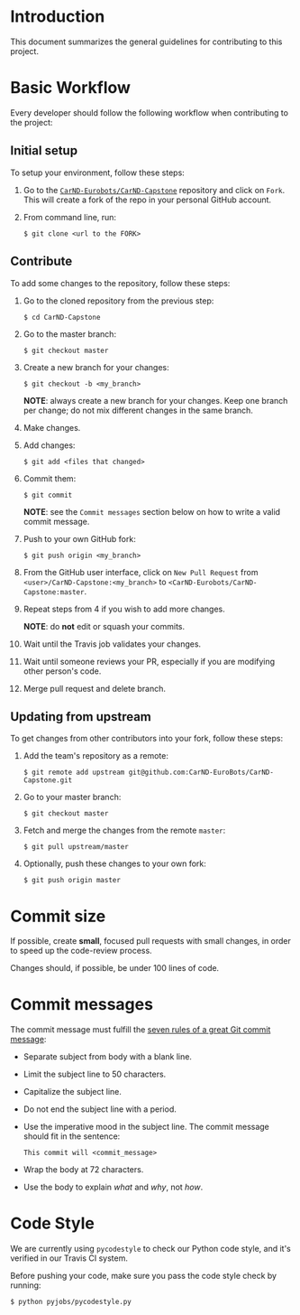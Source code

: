 Introduction
============

This document summarizes the general guidelines for contributing to this project.

Basic Workflow
==============

Every developer should follow the following workflow when contributing to the
project:

Initial setup
-------------

To setup your environment, follow these steps:

1. Go to the [`CarND-Eurobots/CarND-Capstone`](https://github.com/CarND-EuroBots/CarND-Capstone) repository and click on `Fork`. This will create a fork of the repo in
your personal GitHub account.

2. From command line, run:

       $ git clone <url to the FORK>

Contribute
----------

To add some changes to the repository, follow these steps:

1. Go to the cloned repository from the previous step:

       $ cd CarND-Capstone

2. Go to the master branch:

       $ git checkout master

3. Create a new branch for your changes:

       $ git checkout -b <my_branch>

   **NOTE**: always create a new branch for your changes.
   Keep one branch per change; do not mix different changes in the same branch.

4. Make changes.

5. Add changes:

       $ git add <files that changed>

6. Commit them:

       $ git commit

   **NOTE**: see the `Commit messages` section below on how to write a
   valid commit message.

7. Push to your own GitHub fork:

       $ git push origin <my_branch>

8. From the GitHub user interface, click on `New Pull Request` from
   `<user>/CarND-Capstone:<my_branch>` to `<CarND-Eurobots/CarND-Capstone:master`.

9. Repeat steps from 4 if you wish to add more changes.

   **NOTE**: do **not** edit or squash your commits.

10. Wait until the Travis job validates your changes.

11. Wait until someone reviews your PR, especially if you are
    modifying other person's code.

12. Merge pull request and delete branch.

Updating from upstream
----------------------

To get changes from other contributors into your fork, follow these steps:

1. Add the team's repository as a remote:

       $ git remote add upstream git@github.com:CarND-EuroBots/CarND-Capstone.git

2. Go to your master branch:

       $ git checkout master

3. Fetch and merge the changes from the remote `master`:

       $ git pull upstream/master

4. Optionally, push these changes to your own fork:

       $ git push origin master

Commit size
===========

If possible, create **small**, focused pull requests with small changes,
in order to speed up the code-review process.

Changes should, if possible, be under 100 lines of code.

Commit messages
===============

The commit message must fulfill the
[seven rules of a great Git commit message](https://chris.beams.io/posts/git-commit/):

* Separate subject from body with a blank line.
* Limit the subject line to 50 characters.
* Capitalize the subject line.
* Do not end the subject line with a period.
* Use the imperative mood in the subject line. 
  The commit message should fit in the sentence:

      This commit will <commit_message>

* Wrap the body at 72 characters.
* Use the body to explain _what_ and _why_, not _how_.

Code Style
==========

We are currently using `pycodestyle` to check our Python code style, and
it's verified in our Travis CI system.

Before pushing your code, make sure you pass the code style check by running:

    $ python pyjobs/pycodestyle.py
